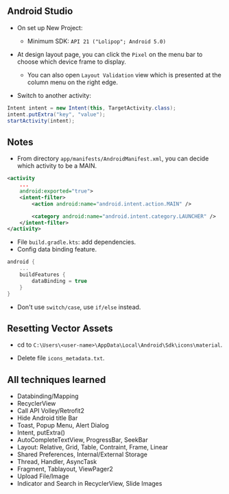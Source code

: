 <h2>Android Studio</h2>

- On set up New Project:
  - Minimum SDK: `API 21 ("Lolipop"; Android 5.0)`
- At design layout page, you can click the `Pixel` on the menu bar to choose which device frame to display.

  - You can also open `Layout Validation` view which is presented at the column menu on the right edge.

- Switch to another activity:

```java
Intent intent = new Intent(this, TargetActivity.class);
intent.putExtra("key", "value");
startActivity(intent);
```

<h2>Notes</h2>

- From directory `app/manifests/AndroidManifest.xml`, you can decide which activity to be a MAIN.

```xml
<activity
    ...
    android:exported="true">
    <intent-filter>
        <action android:name="android.intent.action.MAIN" />

        <category android:name="android.intent.category.LAUNCHER" />
    </intent-filter>
</activity>
```

- File `build.gradle.kts`: add dependencies.
- Config data binding feature.

```kts
android {
    ...
    buildFeatures {
        dataBinding = true
    }
}
```

- Don't use `switch/case`, use `if/else` instead.

<h2>Resetting Vector Assets</h2>

- cd to `C:\Users\<user-name>\AppData\Local\Android\Sdk\icons\material`.

- Delete file `icons_metadata.txt`.

<h2>All techniques learned</h2>

- Databinding/Mapping
- RecyclerView
- Call API Volley/Retrofit2
- Hide Android title Bar
- Toast, Popup Menu, Alert Dialog
- Intent, putExtra()
- AutoCompleteTextView, ProgressBar, SeekBar
- Layout: Relative, Grid, Table, Contraint, Frame, Linear
- Shared Preferences, Internal/External Storage
- Thread, Handler, AsyncTask
- Fragment, Tablayout, ViewPager2
- Upload File/Image
- Indicator and Search in RecyclerView, Slide Images
